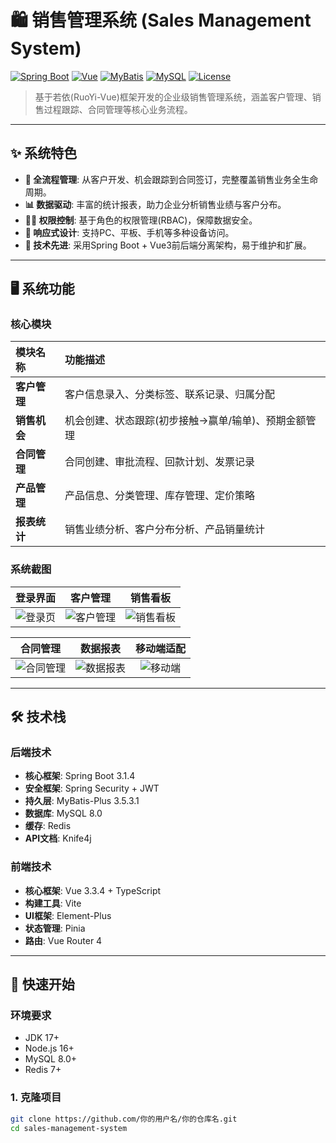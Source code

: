 # 🛍️ 销售管理系统 (Sales Management System)

[![Spring Boot](https://img.shields.io/badge/Spring%20Boot-3.1.4-brightgreen.svg)](https://spring.io/projects/spring-boot)
[![Vue](https://img.shields.io/badge/Vue-3.3.4-brightgreen.svg)](https://vuejs.org/)
[![MyBatis](https://img.shields.io/badge/MyBatis-3.0.0-blue.svg)](https://mybatis.org/mybatis-3/)
[![MySQL](https://img.shields.io/badge/MySQL-8.0-blue.svg)](https://www.mysql.com/)
[![License](https://img.shields.io/badge/License-MIT-yellow.svg)](LICENSE)

> 基于若依(RuoYi-Vue)框架开发的企业级销售管理系统，涵盖客户管理、销售过程跟踪、合同管理等核心业务流程。

---

## ✨ 系统特色

- **🎯 全流程管理**: 从客户开发、机会跟踪到合同签订，完整覆盖销售业务全生命周期。
- **📊 数据驱动**: 丰富的统计报表，助力企业分析销售业绩与客户分布。
- **👮‍♂️ 权限控制**: 基于角色的权限管理(RBAC)，保障数据安全。
- **📱 响应式设计**: 支持PC、平板、手机等多种设备访问。
- **🚀 技术先进**: 采用Spring Boot + Vue3前后端分离架构，易于维护和扩展。

---

## 🖥 系统功能

### 核心模块
| 模块名称 | 功能描述 |
| :--- | :--- |
| **客户管理** | 客户信息录入、分类标签、联系记录、归属分配 |
| **销售机会** | 机会创建、状态跟踪(初步接触→赢单/输单)、预期金额管理 |
| **合同管理** | 合同创建、审批流程、回款计划、发票记录 |
| **产品管理** | 产品信息、分类管理、库存管理、定价策略 |
| **报表统计** | 销售业绩分析、客户分布分析、产品销量统计 |

### 系统截图
<!-- 在这里添加你的系统截图 -->
| 登录界面 | 客户管理 | 销售看板 |
| :---: | :---: | :---: |
| ![登录页]() | ![客户管理]() | ![销售看板]() |

| 合同管理 | 数据报表 | 移动端适配 |
| :---: | :---: | :---: |
| ![合同管理]() | ![数据报表]() | ![移动端]() |

---

## 🛠 技术栈

### 后端技术
- **核心框架**: Spring Boot 3.1.4
- **安全框架**: Spring Security + JWT
- **持久层**: MyBatis-Plus 3.5.3.1
- **数据库**: MySQL 8.0
- **缓存**: Redis
- **API文档**: Knife4j

### 前端技术
- **核心框架**: Vue 3.3.4 + TypeScript
- **构建工具**: Vite
- **UI框架**: Element-Plus
- **状态管理**: Pinia
- **路由**: Vue Router 4

---

## 🚀 快速开始

### 环境要求
- JDK 17+
- Node.js 16+
- MySQL 8.0+
- Redis 7+

### 1. 克隆项目
```bash
git clone https://github.com/你的用户名/你的仓库名.git
cd sales-management-system
